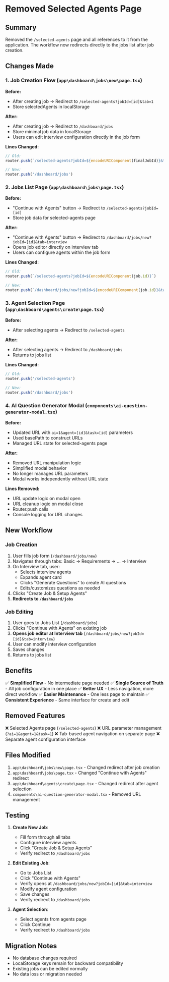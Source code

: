 # Removed Selected Agents Page

## Summary
Removed the `/selected-agents` page and all references to it from the application. The workflow now redirects directly to the jobs list after job creation.

## Changes Made

### 1. Job Creation Flow (`app\dashboard\jobs\new\page.tsx`)
**Before:**
- After creating job → Redirect to `/selected-agents?jobId=[id]&tab=1`
- Store selectedAgents in localStorage

**After:**
- After creating job → Redirect to `/dashboard/jobs`
- Store minimal job data in localStorage
- Users can edit interview configuration directly in the job form

**Lines Changed:**
```typescript
// Old:
router.push(`/selected-agents?jobId=${encodeURIComponent(finalJobId)}&tab=1`)

// New:
router.push('/dashboard/jobs')
```

### 2. Jobs List Page (`app\dashboard\jobs\page.tsx`)
**Before:**
- "Continue with Agents" button → Redirect to `/selected-agents?jobId=[id]`
- Store job data for selected-agents page

**After:**
- "Continue with Agents" button → Redirect to `/dashboard/jobs/new?jobId=[id]&tab=interview`
- Opens job editor directly on interview tab
- Users can configure agents within the job form

**Lines Changed:**
```typescript
// Old:
router.push(`/selected-agents?jobId=${encodeURIComponent(job.id)}`)

// New:
router.push(`/dashboard/jobs/new?jobId=${encodeURIComponent(job.id)}&tab=interview`)
```

### 3. Agent Selection Page (`app\dashboard\agents\create\page.tsx`)
**Before:**
- After selecting agents → Redirect to `/selected-agents`

**After:**
- After selecting agents → Redirect to `/dashboard/jobs`
- Returns to jobs list

**Lines Changed:**
```typescript
// Old:
router.push('/selected-agents')

// New:
router.push('/dashboard/jobs')
```

### 4. AI Question Generator Modal (`components\ai-question-generator-modal.tsx`)
**Before:**
- Updated URL with `ai=1&agent=[id]&task=[id]` parameters
- Used basePath to construct URLs
- Managed URL state for selected-agents page

**After:**
- Removed URL manipulation logic
- Simplified modal behavior
- No longer manages URL parameters
- Modal works independently without URL state

**Lines Removed:**
- URL update logic on modal open
- URL cleanup logic on modal close
- Router.push calls
- Console logging for URL changes

## New Workflow

### Job Creation
1. User fills job form (`/dashboard/jobs/new`)
2. Navigates through tabs: Basic → Requirements → ... → Interview
3. On Interview tab, user:
   - Selects interview agents
   - Expands agent card
   - Clicks "Generate Questions" to create AI questions
   - Edits/customizes questions as needed
4. Clicks "Create Job & Setup Agents"
5. **Redirects to `/dashboard/jobs`**

### Job Editing
1. User goes to Jobs List (`/dashboard/jobs`)
2. Clicks "Continue with Agents" on existing job
3. **Opens job editor at Interview tab** (`/dashboard/jobs/new?jobId=[id]&tab=interview`)
4. User can modify interview configuration
5. Saves changes
6. Returns to jobs list

## Benefits

✅ **Simplified Flow** - No intermediate page needed
✅ **Single Source of Truth** - All job configuration in one place
✅ **Better UX** - Less navigation, more direct workflow
✅ **Easier Maintenance** - One less page to maintain
✅ **Consistent Experience** - Same interface for create and edit

## Removed Features

❌ Selected Agents page (`/selected-agents`)
❌ URL parameter management (`?ai=1&agent=1&task=1`)
❌ Tab-based agent navigation on separate page
❌ Separate agent configuration interface

## Files Modified

1. `app\dashboard\jobs\new\page.tsx` - Changed redirect after job creation
2. `app\dashboard\jobs\page.tsx` - Changed "Continue with Agents" redirect
3. `app\dashboard\agents\create\page.tsx` - Changed redirect after agent selection
4. `components\ai-question-generator-modal.tsx` - Removed URL management

## Testing

1. **Create New Job**:
   - Fill form through all tabs
   - Configure interview agents
   - Click "Create Job & Setup Agents"
   - Verify redirect to `/dashboard/jobs`

2. **Edit Existing Job**:
   - Go to Jobs List
   - Click "Continue with Agents"
   - Verify opens at `/dashboard/jobs/new?jobId=[id]&tab=interview`
   - Modify agent configuration
   - Save changes
   - Verify redirect to `/dashboard/jobs`

3. **Agent Selection**:
   - Select agents from agents page
   - Click Continue
   - Verify redirect to `/dashboard/jobs`

## Migration Notes

- No database changes required
- LocalStorage keys remain for backward compatibility
- Existing jobs can be edited normally
- No data loss or migration needed
